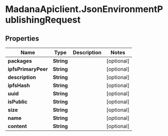 # MadanaApiclient.JsonEnvironmentPublishingRequest

## Properties

Name | Type | Description | Notes
------------ | ------------- | ------------- | -------------
**packages** | **String** |  | [optional] 
**ipfsPrimaryPeer** | **String** |  | [optional] 
**description** | **String** |  | [optional] 
**ipfsHash** | **String** |  | [optional] 
**uuid** | **String** |  | [optional] 
**isPublic** | **String** |  | [optional] 
**size** | **String** |  | [optional] 
**name** | **String** |  | [optional] 
**content** | **String** |  | [optional] 


